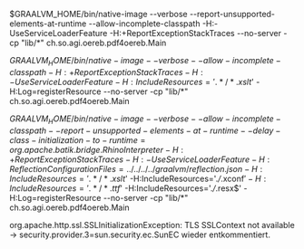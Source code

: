 $GRAALVM_HOME/bin/native-image --verbose --report-unsupported-elements-at-runtime --allow-incomplete-classpath -H:-UseServiceLoaderFeature -H:+ReportExceptionStackTraces --no-server -cp "lib/*" ch.so.agi.oereb.pdf4oereb.Main

$GRAALVM_HOME/bin/native-image --verbose --allow-incomplete-classpath -H:+ReportExceptionStackTraces -H:-UseServiceLoaderFeature -H:IncludeResources='.*/*.xslt$'  -H:Log=registerResource --no-server -cp "lib/*" ch.so.agi.oereb.pdf4oereb.Main

$GRAALVM_HOME/bin/native-image --verbose --allow-incomplete-classpath --report-unsupported-elements-at-runtime  --delay-class-initialization-to-runtime=org.apache.batik.bridge.RhinoInterpreter -H:+ReportExceptionStackTraces -H:-UseServiceLoaderFeature -H:ReflectionConfigurationFiles=../../../../graalvm/reflection.json -H:IncludeResources='.*/*.xslt$' -H:IncludeResources='.*/*.xconf$' -H:IncludeResources='.*/*.ttf$' -H:IncludeResources='.*/*.resx$' -H:Log=registerResource --no-server -cp "lib/*" ch.so.agi.oereb.pdf4oereb.Main


org.apache.http.ssl.SSLInitializationException: TLS SSLContext not available
-> security.provider.3=sun.security.ec.SunEC wieder entkommentiert.